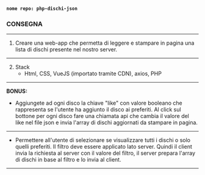 #### `nome repo: php-dischi-json`

### CONSEGNA
---
1) Creare una web-app che permetta di leggere e stampare in pagina una lista di dischi presente nel nostro server.
---
2) Stack
    - Html, CSS, VueJS (importato tramite CDN), axios, PHP
---

**BONUS:**
- Aggiungete ad ogni disco la chiave "like" con valore booleano che rappresenta se l'utente ha aggiunto il disco ai preferiti.
Al click sul bottone per ogni disco fare una chiamata api che cambia il valore del like nel file json e invia l'array di dischi aggiornati da stampare in pagina.

---
- Permettere all'utente di selezionare se visualizzare tutti i dischi o solo quelli preferiti. Il filtro deve essere applicato lato server. Quindi il client invia la richiesta al server con il valore del filtro, il server prepara l'array di dischi in base al filtro e lo invia al client.
---